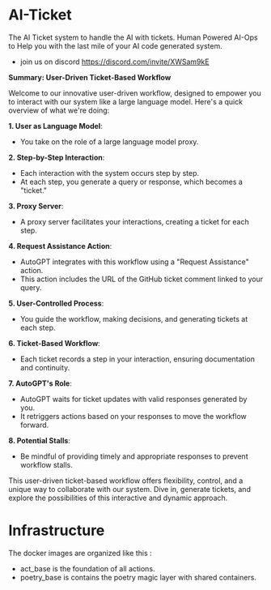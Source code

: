 # AI-Ticket
The AI Ticket system to handle the AI with tickets.
Human Powered AI-Ops to Help you with the last mile of your AI code generated system.

* join us on discord https://discord.com/invite/XWSam9kE
  
**Summary: User-Driven Ticket-Based Workflow**

Welcome to our innovative user-driven workflow, designed to empower you to interact with our system like a large language model. Here's a quick overview of what we're doing:

**1. User as Language Model**:
   - You take on the role of a large language model proxy.

**2. Step-by-Step Interaction**:
   - Each interaction with the system occurs step by step.
   - At each step, you generate a query or response, which becomes a "ticket."

**3. Proxy Server**:
   - A proxy server facilitates your interactions, creating a ticket for each step.

**4. Request Assistance Action**:
   - AutoGPT integrates with this workflow using a "Request Assistance" action.
   - This action includes the URL of the GitHub ticket comment linked to your query.

**5. User-Controlled Process**:
   - You guide the workflow, making decisions, and generating tickets at each step.

**6. Ticket-Based Workflow**:
   - Each ticket records a step in your interaction, ensuring documentation and continuity.

**7. AutoGPT's Role**:
   - AutoGPT waits for ticket updates with valid responses generated by you.
   - It retriggers actions based on your responses to move the workflow forward.

**8. Potential Stalls**:
   - Be mindful of providing timely and appropriate responses to prevent workflow stalls.

This user-driven ticket-based workflow offers flexibility, control, and a unique way to collaborate with our system. Dive in, generate tickets, and explore the possibilities of this interactive and dynamic approach.


# Infrastructure

The docker images are organized like this :

* act_base is the foundation of all actions. 
* poetry_base is contains the poetry magic layer with shared containers.
